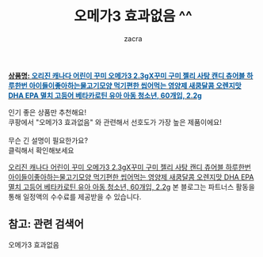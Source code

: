 ﻿---
layout: post
title:  "오메가3 효과없음 ^^"
author: zacra
categories: [ 아이템 ]
tags: [오메가3 효과없음]
image: https://static.coupangcdn.com/image/vendor_inventory/f3bb/06e950be1378506ccd2e8219f1682a6806bee822a6e4716bc8e04735cce1.jpg 
description: "쿠팡에서 오메가3 효과없음 관련 키워드로 가장 고객 선호도가 높은 제품이랍니다."
rating: 4.5
---

<a href="https://link.coupang.com/re/AFFSDP?lptag=AF8407795&pageKey=292546056&itemId=924549396&vendorItemId=5298903119&traceid=V0-153-88202dbd0ed78643"><b>상품명: <font color='#01579B'>오리진 캐나다 어린이 꾸미 오메가3 2.3gX꾸미 구미 젤리 사탕 캔디 츄어블 하루한번 아이들이좋아하는물고기모양 먹기편한 씹어먹는 영양제 새쿰달콤 오렌지맛 DHA EPA 멸치 고등어 베타카로틴 유아 아동 청소년, 60개입, 2.2g</font></b></a>

인기 좋은 상품만 추천해요!<br/>
쿠팡에서 "오메가3 효과없음" 와 관련해서 선호도가 가장 높은 제품이에요!<br/><br/>
무슨 긴 설명이 필요한가요?  
클릭해서 확인해보세요


<a href="https://link.coupang.com/re/AFFSDP?lptag=AF8407795&pageKey=292546056&itemId=924549396&vendorItemId=5298903119&traceid=V0-153-88202dbd0ed78643">오리진 캐나다 어린이 꾸미 오메가3 2.3gX꾸미 구미 젤리 사탕 캔디 츄어블 하루한번 아이들이좋아하는물고기모양 먹기편한 씹어먹는 영양제 새쿰달콤 오렌지맛 DHA EPA 멸치 고등어 베타카로틴 유아 아동 청소년, 60개입, 2.2g</a>
본 블로그는 파트너스 활동을 통해 일정액의 수수료를 제공받을 수 있습니다.

## 참고: 관련 검색어    
오메가3 효과없음
